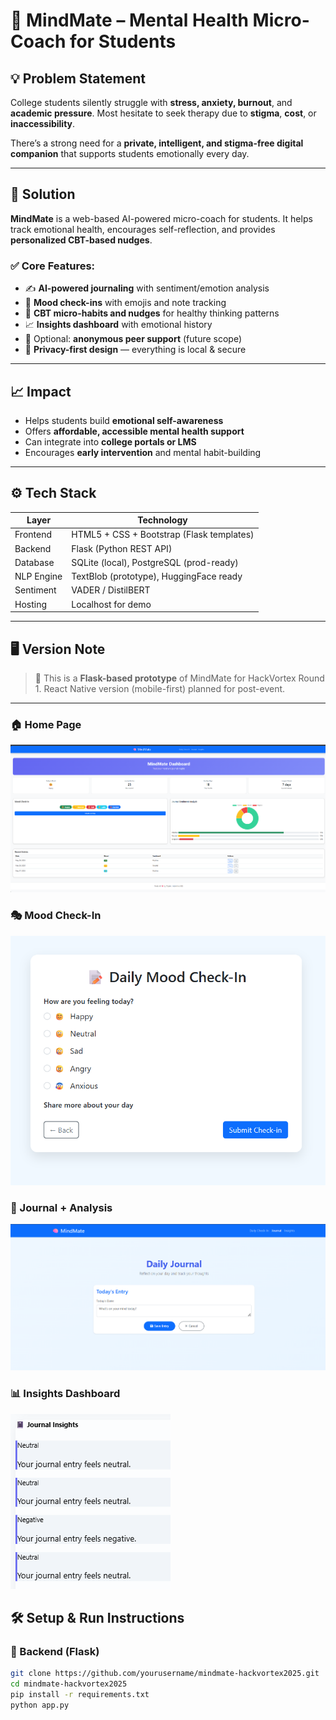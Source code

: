 # 🧠 MindMate – Mental Health Micro-Coach for Students

## 💡 Problem Statement

College students silently struggle with **stress, anxiety, burnout**, and **academic pressure**. Most hesitate to seek therapy due to **stigma**, **cost**, or **inaccessibility**.

There’s a strong need for a **private, intelligent, and stigma-free digital companion** that supports students emotionally every day.

---

## 🚀 Solution

**MindMate** is a web-based AI-powered micro-coach for students. It helps track emotional health, encourages self-reflection, and provides **personalized CBT-based nudges**.

### ✅ Core Features:
- ✍️ **AI-powered journaling** with sentiment/emotion analysis  
- 🌈 **Mood check-ins** with emojis and note tracking  
- 🧠 **CBT micro-habits and nudges** for healthy thinking patterns  
- 📈 **Insights dashboard** with emotional history  
- 🛟 Optional: **anonymous peer support** (future scope)  
- 🔐 **Privacy-first design** — everything is local & secure  

---

## 📈 Impact

- Helps students build **emotional self-awareness**
- Offers **affordable, accessible mental health support**
- Can integrate into **college portals or LMS**
- Encourages **early intervention** and mental habit-building

---

## ⚙️ Tech Stack

| Layer       | Technology                              |
|-------------|------------------------------------------|
| Frontend    | HTML5 + CSS + Bootstrap (Flask templates) |
| Backend     | Flask (Python REST API)                  |
| Database    | SQLite (local), PostgreSQL (prod-ready)  |
| NLP Engine  | TextBlob (prototype), HuggingFace ready  |
| Sentiment   | VADER / DistilBERT                       |
| Hosting     | Localhost for demo                       |

---

## 🖥️ Version Note

> 🧪 This is a **Flask-based prototype** of MindMate for HackVortex Round 1. React Native version (mobile-first) planned for post-event.

---

### 🏠 Home Page  
![Home](Screenshots/Home.png)

### 🎭 Mood Check-In  
![Check-In](Screenshots/Mood-checkin.png)

### 📓 Journal + Analysis  
![Journal](Screenshots/Journal.png)

### 📊 Insights Dashboard  
![Insights](Screenshots/insights.png)



## 🛠️ Setup & Run Instructions

### 🔧 Backend (Flask)

```bash
git clone https://github.com/yourusername/mindmate-hackvortex2025.git
cd mindmate-hackvortex2025
pip install -r requirements.txt
python app.py
